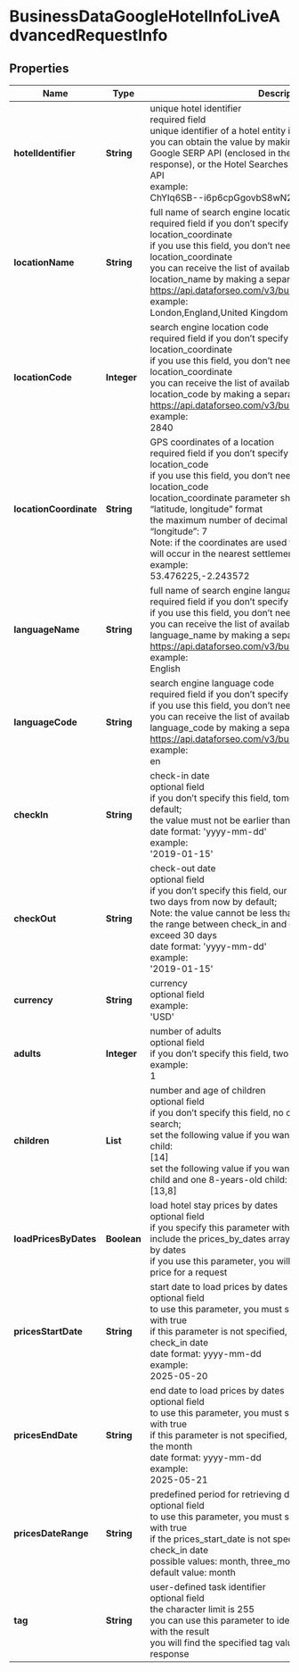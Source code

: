 # BusinessDataGoogleHotelInfoLiveAdvancedRequestInfo


## Properties

| Name | Type | Description | Notes |
|------------ | ------------- | ------------- | -------------|
**hotelIdentifier** | **String** | unique hotel identifier<br>required field<br>unique identifier of a hotel entity in Google search;<br>you can obtain the value by making a request to Advanced Google SERP API (enclosed in the hotels element of the response), or the Hotel Searches endpoint of Business Data API<br>example:<br>ChYIq6SB--i6p6cpGgovbS8wN2s5ODZfEAE |[optional]|
**locationName** | **String** | full name of search engine location<br>required field if you don’t specify location_code or location_coordinate<br>if you use this field, you don’t need to specify location_code or location_coordinate<br>you can receive the list of available locations with location_name by making a separate request to https://api.dataforseo.com/v3/business_data/google/locations<br>example:<br>London,England,United Kingdom |[optional]|
**locationCode** | **Integer** | search engine location code<br>required field if you don’t specify location_name or location_coordinate<br>if you use this field, you don’t need to specify location_name or location_coordinate<br>you can receive the list of available locations with location_code by making a separate request to the https://api.dataforseo.com/v3/business_data/google/locations<br>example:<br>2840 |[optional]|
**locationCoordinate** | **String** | GPS coordinates of a location<br>required field if you don’t specify location_name or location_code<br>if you use this field, you don’t need to specify location_name or location_code<br>location_coordinate parameter should be specified in the “latitude, longitude” format<br>the maximum number of decimal digits for “latitude” and “longitude”: 7<br>Note: if the coordinates are used to set a location, the search will occur in the nearest settlement;<br>example:<br>53.476225,-2.243572 |[optional]|
**languageName** | **String** | full name of search engine language<br>required field if you don’t specify language_code<br>if you use this field, you don’t need to specify language_code<br>you can receive the list of available languages with language_name by making a separate request to https://api.dataforseo.com/v3/business_data/google/languages<br>example:<br>English |[optional]|
**languageCode** | **String** | search engine language code<br>required field if you don’t specify language_name<br>if you use this field, you don’t need to specify language_name<br>you can receive the list of available languages with their language_code by making a separate request to https://api.dataforseo.com/v3/business_data/google/languages<br>example:<br>en |[optional]|
**checkIn** | **String** | check-in date<br>optional field<br>if you don’t specify this field, tomorrow’s date will be used by default;<br>the value must not be earlier than today’s date<br>date format: 'yyyy-mm-dd'<br>example:<br>'2019-01-15' |[optional]|
**checkOut** | **String** | check-out date<br>optional field<br>if you don’t specify this field, our system will apply the date of two days from now by default;<br>Note: the value cannot be less than or equal to check_in;<br>the range between check_in and check_out values cannot exceed 30 days<br>date format: 'yyyy-mm-dd'<br>example:<br>'2019-01-15' |[optional]|
**currency** | **String** | currency<br>optional field<br>example:<br>'USD' |[optional]|
**adults** | **Integer** | number of adults<br>optional field<br>if you don’t specify this field, two adults will be used by default<br>example:<br>1 |[optional]|
**children** | **List<String>** | number and age of children<br>optional field<br>if you don’t specify this field, no children will be included in the search;<br>set the following value if you want to include one 14-years-old child:<br>[14]<br>set the following value if you want to include one 13-years-old child and one 8-years-old child:<br>[13,8] |[optional]|
**loadPricesByDates** | **Boolean** | load hotel stay prices by dates<br>optional field<br>if you specify this parameter with true, the response will include the prices_by_dates array with hotel stay prices divided by dates<br>if you use this parameter, you will be charged double the base price for a request |[optional]|
**pricesStartDate** | **String** | start date to load prices by dates<br>optional field<br>to use this parameter, you must specify load_prices_by_dates with true<br>if this parameter is not specified, the start date is set to check_in date<br>date format: yyyy-mm-dd<br>example:<br>2025-05-20 |[optional]|
**pricesEndDate** | **String** | end date to load prices by dates<br>optional field<br>to use this parameter, you must specify load_prices_by_dates with true<br>if this parameter is not specified, you will get prices by date for the month<br>date format: yyyy-mm-dd<br>example:<br>2025-05-21 |[optional]|
**pricesDateRange** | **String** | predefined period for retrieving daily price data<br>optional field<br>to use this parameter, you must specify load_prices_by_dates with true<br>if the prices_start_date is not specified, the start date is set to check_in date<br>possible values: month, three_months, six_months, year<br>default value: month |[optional]|
**tag** | **String** | user-defined task identifier<br>optional field<br>the character limit is 255<br>you can use this parameter to identify the task and match it with the result<br>you will find the specified tag value in the data object of the response |[optional]|